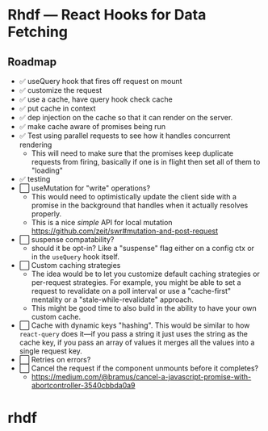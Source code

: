 # Rhdf — React Hooks for Data Fetching

## Roadmap

- ✅ useQuery hook that fires off request on mount
- ✅ customize the request
- ✅ use a cache, have query hook check cache
- ✅ put cache in context
- ✅ dep injection on the cache so that it can render on the server.
- ✅ make cache aware of promises being run
- ✅ Test using parallel requests to see how it handles concurrent rendering
  - This will need to make sure that the promises keep duplicate requests from firing, basically if one is in flight then set all of them to "loading"
- ✅ testing
- ⬜️ useMutation for "write" operations?
  - This would need to optimistically update the client side with a promise in the background that handles when it actually resolves properly.
  - This is a nice _simple_ API for local mutation https://github.com/zeit/swr#mutation-and-post-request
- ⬜️ suspense compatability?
  - should it be opt-in? Like a "suspense" flag either on a config ctx or in the `useQuery` hook itself.
- ⬜️ Custom caching strategies
  - The idea would be to let you customize default caching strategies or per-request strategies. For example, you might be able to set a request to revalidate on a poll interval or use a "cache-first" mentality or a "stale-while-revalidate" approach.
  - This might be good time to also build in the ability to have your own custom cache.
- ⬜️ Cache with dynamic keys "hashing". This would be similar to how `react-query` does it—if you pass a string it just uses the string as the cache key, if you pass an array of values it merges all the values into a single request key.
- ⬜️ Retries on errors?
- ⬜️ Cancel the request if the component unmounts before it completes?
  - https://medium.com/@bramus/cancel-a-javascript-promise-with-abortcontroller-3540cbbda0a9

# rhdf
